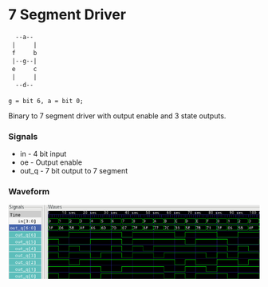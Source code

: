 # 7 Segment Driver

```
  --a--
 |     |
 f     b
 |--g--|
 e     c
 |     |
  --d--

g = bit 6, a = bit 0;
```

Binary to 7 segment driver with output enable and 3 state outputs.

### Signals

* in - 4 bit input
* oe - Output enable
* out_q - 7 bit output to 7 segment

### Waveform

![Waveform](waveform.png)